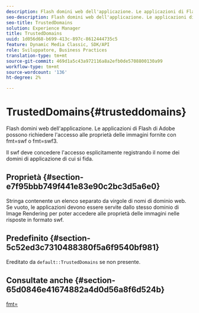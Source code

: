 ```yaml
---
description: Flash domini web dell'applicazione. Le applicazioni di Flash di Adobe possono richiedere l'accesso alle proprietà delle immagini fornite con fmt=swf o fmt=swf3.
seo-description: Flash domini web dell'applicazione. Le applicazioni di Flash di Adobe possono richiedere l'accesso alle proprietà delle immagini fornite con fmt=swf o fmt=swf3.
seo-title: TrustedDomains
solution: Experience Manager
title: TrustedDomains
uuid: 1d056d68-b699-413c-897c-8612444735c5
feature: Dynamic Media Classic, SDK/API
role: Sviluppatore, Business Practices
translation-type: tm+mt
source-git-commit: 469d1a5c43a972116a8a2efb0de5708800130a99
workflow-type: tm+mt
source-wordcount: '136'
ht-degree: 2%

---
```



# TrustedDomains{#trusteddomains}

Flash domini web dell&#39;applicazione. Le applicazioni di Flash di Adobe possono richiedere l&#39;accesso alle proprietà delle immagini fornite con fmt=swf o fmt=swf3.

Il swf deve concedere l&#39;accesso esplicitamente registrando il nome dei domini di applicazione di cui si fida.

## Proprietà {#section-e7f95bbb749f441e83e90c2bc3d5a6e0}

Stringa contenente un elenco separato da virgole di nomi di dominio web. Se vuoto, le applicazioni devono essere servite dallo stesso dominio di Image Rendering per poter accedere alle proprietà delle immagini nelle risposte in formato swf.

## Predefinito {#section-5c52ed3c7310488380f5a6f9540bf981}

Ereditato da `default::TrustedDomains` se non presente.

## Consultate anche {#section-65d0846e41674882a4d0d56a8f6d524b}

[fmt=](../../../../../is-api/http-ref/image-serving-api-ref/c-http-protocol-reference/c-command-reference/r-is-http-fmt.md#reference-cdf10043423b45ba9fe15157fb3ae37a)
